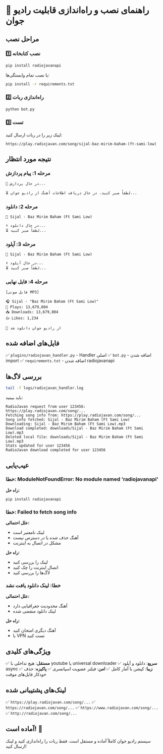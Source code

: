 # 🚀 راهنمای نصب و راه‌اندازی قابلیت رادیو جوان

## مراحل نصب

### 1️⃣ نصب کتابخانه
```bash
pip install radiojavanapi
```

یا نصب تمام وابستگی‌ها:
```bash
pip install -r requirements.txt
```

### 2️⃣ راه‌اندازی ربات
```bash
python bot.py
```

### 3️⃣ تست
لینک زیر را در ربات ارسال کنید:
```
https://play.radiojavan.com/song/sijal-baz-mirim-baham-(ft-sami-low)
```

## نتیجه مورد انتظار

### مرحله 1: پیام پردازش
```
🎵 در حال پردازش...

⏳ لطفاً صبر کنید، در حال دریافت اطلاعات آهنگ از رادیو جوان...
```

### مرحله 2: دانلود
```
🎵 Sijal - Baz Mirim Baham (Ft Sami Low)

⬇️ در حال دانلود...
⏳ لطفاً صبر کنید...
```

### مرحله 3: آپلود
```
🎵 Sijal - Baz Mirim Baham (Ft Sami Low)

⬆️ در حال آپلود...
⏳ لطفاً صبر کنید...
```

### مرحله 4: فایل نهایی
```
[فایل صوتی MP3]

🎧 Sijal - "Baz Mirim Baham (Ft Sami Low)"
📯 Plays: 13,679,804
📥 Downloads: 13,679,804
👍 Likes: 1,234

🎵 از رادیو جوان دانلود شد
```

## فایل‌های اضافه شده

✅ `plugins/radiojavan_handler.py` - Handler اصلی
✅ `bot.py` - اضافه شدن import
✅ `requirements.txt` - اضافه شدن radiojavanapi

## بررسی لاگ‌ها

```bash
tail -f logs/radiojavan_handler.log
```

باید ببینید:
```
RadioJavan request from user 123456: https://play.radiojavan.com/song/...
Fetching song info from: https://play.radiojavan.com/song/...
Song info fetched: Sijal - Baz Mirim Baham (Ft Sami Low)
Downloading: Sijal - Baz Mirim Baham (Ft Sami Low).mp3
Download completed: downloads/Sijal - Baz Mirim Baham (Ft Sami Low).mp3
Deleted local file: downloads/Sijal - Baz Mirim Baham (Ft Sami Low).mp3
Stats updated for user 123456
RadioJavan download completed for user 123456
```

## عیب‌یابی

### خطا: ModuleNotFoundError: No module named 'radiojavanapi'
**راه حل:**
```bash
pip install radiojavanapi
```

### خطا: Failed to fetch song info
**علل احتمالی:**
- لینک نامعتبر است
- آهنگ حذف شده یا در دسترس نیست
- مشکل در اتصال به اینترنت

**راه حل:**
- لینک را بررسی کنید
- اتصال اینترنت را چک کنید
- لاگ‌ها را بررسی کنید

### خطا: لینک دانلود یافت نشد
**علل احتمالی:**
- آهنگ محدودیت جغرافیایی دارد
- لینک دانلود منقضی شده

**راه حل:**
- آهنگ دیگری امتحان کنید
- با VPN تست کنید

## ویژگی‌های کلیدی

✅ **مستقل**: هیچ تداخلی با youtube یا universal downloader
✅ **سریع**: دانلود و آپلود async
✅ **زیبا**: کپشن با آمار کامل
✅ **امن**: فیلتر عضویت اسپانسری
✅ **پاکیزه**: حذف خودکار فایل‌های موقت

## لینک‌های پشتیبانی شده

✅ `https://play.radiojavan.com/song/...`
✅ `https://radiojavan.com/song/...`
✅ `https://www.radiojavan.com/song/...`
✅ `http://radiojavan.com/song/...`

## آماده است! 🎉

سیستم رادیو جوان کاملاً آماده و مستقل است. فقط ربات را راه‌اندازی کنید و لینک ارسال کنید!
